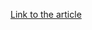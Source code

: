 [Link to the article](https://threat.boutique/2025/06/no-way-to-escape-linux-malware-sandbox-detection-development-fundamental-component-from-scratch)
